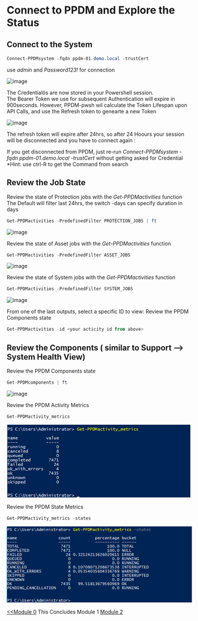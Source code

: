 # Connect to PPDM and Explore the Status

## Connect to the System

```Powershell
Connect-PPDMsystem -fqdn ppdm-01.demo.local -trustCert
```

use *admin* and *Password123!* for connection

![image](https://github.com/dell-democenter/dell-democenter.github.io/assets/8255007/29fc50fe-4b30-459d-9644-7e8f4434b125)

The Credentialös are now stored in your Powershell session.  
The Bearer Token we use for subsequent Authentication will expire in 900seconds. However, PPDM-pwsh wil calculate the Token Lifespan upon API Calls, and use the Refresh token to genearte a new Token

![image](https://github.com/dell-democenter/dell-democenter.github.io/assets/8255007/5ecef70a-fc33-42ba-b8e5-0000242d4551)


The refresh token will expire after 24hrs, so after 24 Hoours your session will be disconnected and you have to connect again :

If you get disconnected from PPDM, just re-run *Connect-PPDMsystem -fqdn ppdm-01.demo.local -trustCert* without getting asked for Credential  
*Hint: use ctrl-R to get the Command from search


## Review the Job State

Review the state of Protection jobs with the *Get-PPDMactivities* function
The Default will filter last 24hrs, the switch -days can specify duration in days

```Powershell
Get-PPDMactivities -PredefinedFilter PROTECTION_JOBS | ft
```

![image](https://github.com/dell-democenter/dell-democenter.github.io/assets/8255007/113b95a6-97b4-4528-9afe-debbf4329742)

Review the state of Asset jobs with the *Get-PPDMactivities* function

```Powershell
Get-PPDMactivities -PredefinedFilter ASSET_JOBS 
```

![image](https://github.com/dell-democenter/dell-democenter.github.io/assets/8255007/f63f36ca-4f99-4cef-8de4-113f4339ebf4)  

Review the state of System jobs with the *Get-PPDMactivities* function

```Powershell
Get-PPDMactivities -PredefinedFilter SYSTEM_JOBS 
```

![image](https://github.com/dell-democenter/dell-democenter.github.io/assets/8255007/0e276da6-78f1-4615-a645-f1324f46c5e5)

From one of the last outputs, select a specific ID to view:
Review the PPDM Components state

```Powershell
Get-PPDMactivities -id <your acticity id from above>
```

## Review the Components ( similar to Support --> System Health View)

Review the PPDM Components state

```Powershell
Get-PPDMcomponents | ft
```

![image](https://github.com/dell-democenter/dell-democenter.github.io/assets/8255007/486887d7-5d49-4bf4-a000-99274118d5f8)

Review the PPDM Activity Metrics

```Powershell
Get-PPDMactivity_metrics
```

![Alt text](./images/image-4.png)

Review the PPDM State Metrics

```Powershell
Get-PPDMactivity_metrics -states
```

![Alt text](./images/image-3.png)

[<<Module 0](./Module_0.md) This Concludes Module 1 [Module 2](./Module_2.md)
